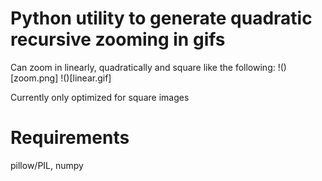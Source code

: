 # Python utility to generate quadratic recursive zooming in gifs
Can zoom in linearly, quadratically and square like the following:
!()[zoom.png]
!()[linear.gif]

Currently only optimized for square images

# Requirements
pillow/PIL, numpy